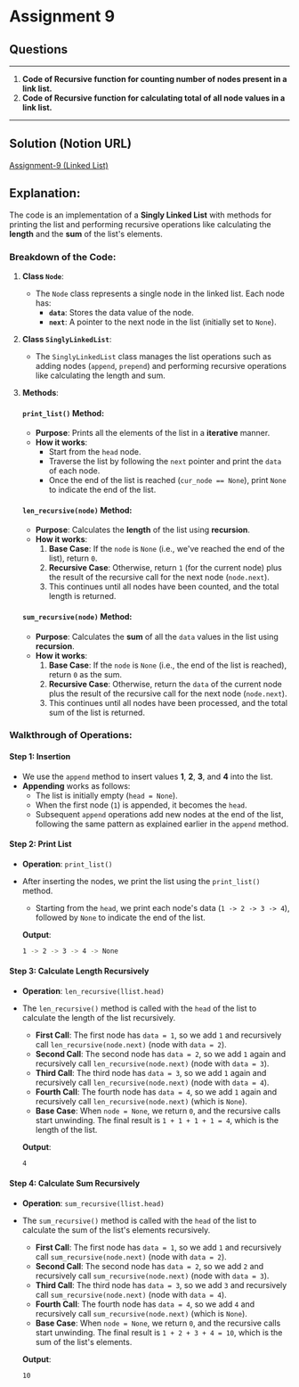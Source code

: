 # Assignment 9

## **Questions**

---

1. **Code of Recursive function for counting number of nodes present in a link list.**
2. **Code of Recursive function for calculating total of all node values in a link list.**

---

## Solution (Notion URL)

[Assignment-9 (Linked List)](https://mohammed-varaliya.notion.site/Assignment-8-Linked-List-13c9033ff7158037a2cad6818b536ed8?pvs=4)

## Explanation:

The code is an implementation of a **Singly Linked List** with methods for printing the list and performing recursive operations like calculating the **length** and the **sum** of the list's elements.

### Breakdown of the Code:

1. **Class `Node`**:

   - The `Node` class represents a single node in the linked list. Each node has:
     - **`data`**: Stores the data value of the node.
     - **`next`**: A pointer to the next node in the list (initially set to `None`).

2. **Class `SinglyLinkedList`**:

   - The `SinglyLinkedList` class manages the list operations such as adding nodes (`append`, `prepend`) and performing recursive operations like calculating the length and sum.

3. **Methods**:

   #### **`print_list()` Method**:

   - **Purpose**: Prints all the elements of the list in a **iterative** manner.
   - **How it works**:
     - Start from the `head` node.
     - Traverse the list by following the `next` pointer and print the `data` of each node.
     - Once the end of the list is reached (`cur_node == None`), print `None` to indicate the end of the list.

   #### **`len_recursive(node)` Method**:

   - **Purpose**: Calculates the **length** of the list using **recursion**.
   - **How it works**:
     1. **Base Case**: If the `node` is `None` (i.e., we've reached the end of the list), return `0`.
     2. **Recursive Case**: Otherwise, return `1` (for the current node) plus the result of the recursive call for the next node (`node.next`).
     3. This continues until all nodes have been counted, and the total length is returned.

   #### **`sum_recursive(node)` Method**:

   - **Purpose**: Calculates the **sum** of all the `data` values in the list using **recursion**.
   - **How it works**:
     1. **Base Case**: If the `node` is `None` (i.e., the end of the list is reached), return `0` as the sum.
     2. **Recursive Case**: Otherwise, return the `data` of the current node plus the result of the recursive call for the next node (`node.next`).
     3. This continues until all nodes have been processed, and the total sum of the list is returned.

### Walkthrough of Operations:

#### **Step 1: Insertion**

- We use the `append` method to insert values **1**, **2**, **3**, and **4** into the list.
- **Appending** works as follows:
  - The list is initially empty (`head = None`).
  - When the first node (`1`) is appended, it becomes the `head`.
  - Subsequent `append` operations add new nodes at the end of the list, following the same pattern as explained earlier in the `append` method.

#### **Step 2: Print List**

- **Operation**: `print_list()`
- After inserting the nodes, we print the list using the `print_list()` method.

  - Starting from the `head`, we print each node's data (`1 -> 2 -> 3 -> 4`), followed by `None` to indicate the end of the list.

  **Output**:

  ```bash
  1 -> 2 -> 3 -> 4 -> None
  ```

#### **Step 3: Calculate Length Recursively**

- **Operation**: `len_recursive(llist.head)`
- The `len_recursive()` method is called with the `head` of the list to calculate the length of the list recursively.

  - **First Call**: The first node has `data = 1`, so we add `1` and recursively call `len_recursive(node.next)` (node with `data = 2`).
  - **Second Call**: The second node has `data = 2`, so we add `1` again and recursively call `len_recursive(node.next)` (node with `data = 3`).
  - **Third Call**: The third node has `data = 3`, so we add `1` again and recursively call `len_recursive(node.next)` (node with `data = 4`).
  - **Fourth Call**: The fourth node has `data = 4`, so we add `1` again and recursively call `len_recursive(node.next)` (which is `None`).
  - **Base Case**: When `node = None`, we return `0`, and the recursive calls start unwinding. The final result is `1 + 1 + 1 + 1 = 4`, which is the length of the list.

  **Output**:

  ```bash
  4
  ```

#### **Step 4: Calculate Sum Recursively**

- **Operation**: `sum_recursive(llist.head)`
- The `sum_recursive()` method is called with the `head` of the list to calculate the sum of the list's elements recursively.

  - **First Call**: The first node has `data = 1`, so we add `1` and recursively call `sum_recursive(node.next)` (node with `data = 2`).
  - **Second Call**: The second node has `data = 2`, so we add `2` and recursively call `sum_recursive(node.next)` (node with `data = 3`).
  - **Third Call**: The third node has `data = 3`, so we add `3` and recursively call `sum_recursive(node.next)` (node with `data = 4`).
  - **Fourth Call**: The fourth node has `data = 4`, so we add `4` and recursively call `sum_recursive(node.next)` (which is `None`).
  - **Base Case**: When `node = None`, we return `0`, and the recursive calls start unwinding. The final result is `1 + 2 + 3 + 4 = 10`, which is the sum of the list's elements.

  **Output**:

  ```bash
  10
  ```
